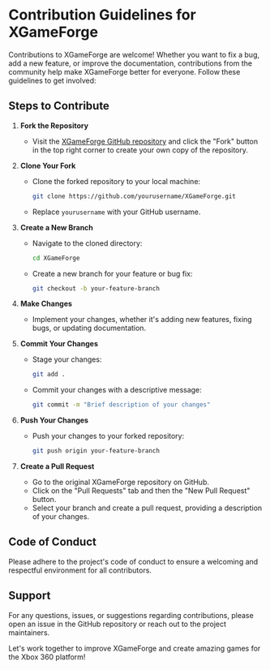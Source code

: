 # Contribution Guidelines for XGameForge

Contributions to XGameForge are welcome! Whether you want to fix a bug, add a new feature, or improve the documentation, contributions from the community help make XGameForge better for everyone. Follow these guidelines to get involved:

## Steps to Contribute

1. **Fork the Repository**
   - Visit the [XGameForge GitHub repository](https://github.com/slammingprogramming/XGameForge) and click the "Fork" button in the top right corner to create your own copy of the repository.

2. **Clone Your Fork**
   - Clone the forked repository to your local machine:
     ```bash
     git clone https://github.com/yourusername/XGameForge.git
     ```
   - Replace `yourusername` with your GitHub username.

3. **Create a New Branch**
   - Navigate to the cloned directory:
     ```bash
     cd XGameForge
     ```
   - Create a new branch for your feature or bug fix:
     ```bash
     git checkout -b your-feature-branch
     ```

4. **Make Changes**
   - Implement your changes, whether it's adding new features, fixing bugs, or updating documentation.

5. **Commit Your Changes**
   - Stage your changes:
     ```bash
     git add .
     ```
   - Commit your changes with a descriptive message:
     ```bash
     git commit -m "Brief description of your changes"
     ```

6. **Push Your Changes**
   - Push your changes to your forked repository:
     ```bash
     git push origin your-feature-branch
     ```

7. **Create a Pull Request**
   - Go to the original XGameForge repository on GitHub.
   - Click on the "Pull Requests" tab and then the "New Pull Request" button.
   - Select your branch and create a pull request, providing a description of your changes.

## Code of Conduct

Please adhere to the project's code of conduct to ensure a welcoming and respectful environment for all contributors. 

## Support

For any questions, issues, or suggestions regarding contributions, please open an issue in the GitHub repository or reach out to the project maintainers.

Let's work together to improve XGameForge and create amazing games for the Xbox 360 platform!
